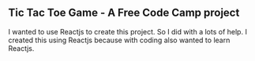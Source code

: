 ## Tic Tac Toe Game - A Free Code Camp project

I wanted to use Reactjs to create this project. So I did with a lots of help. I created this using Reactjs because with coding also wanted to learn Reactjs. 


